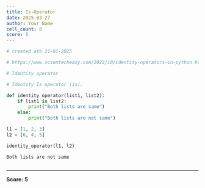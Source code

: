 ```yaml
---
title: Is-Operator
date: 2025-03-27
author: Your Name
cell_count: 8
score: 5
---
```


```python
# created atb 21-01-2025
```


```python
# https://www.scientecheasy.com/2022/10/identity-operators-in-python.html/
```


```python
# Identity operator
```


```python
# Identity Is operator (is).
```


```python
def identity_operator(list1, list2):
    if list1 is list2:
        print("Both lists are same")
    else:
        print("Both lists are not same")
```


```python
l1 = [1, 2, 3]
l2 = [6, 4, 5]
```


```python
identity_operator(l1, l2)
```

    Both lists are not same



```python

```


---
**Score: 5**
